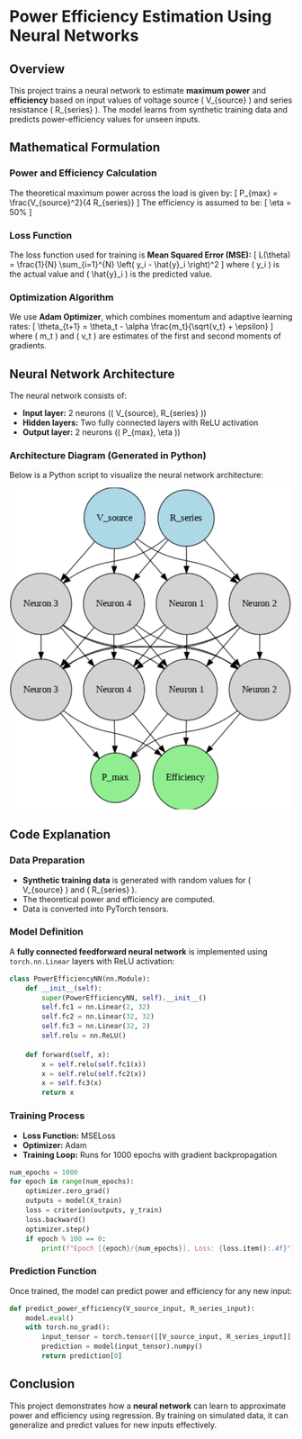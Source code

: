 # Power Efficiency Estimation Using Neural Networks

## Overview
This project trains a neural network to estimate **maximum power** and **efficiency** based on input values of voltage source \( V_{source} \) and series resistance \( R_{series} \). The model learns from synthetic training data and predicts power-efficiency values for unseen inputs.

## Mathematical Formulation
### Power and Efficiency Calculation
The theoretical maximum power across the load is given by:
\[
P_{max} = \frac{V_{source}^2}{4 R_{series}}
\]
The efficiency is assumed to be:
\[
\eta = 50\%
\]

### Loss Function
The loss function used for training is **Mean Squared Error (MSE):**
\[
L(\theta) = \frac{1}{N} \sum_{i=1}^{N} \left( y_i - \hat{y}_i \right)^2
\]
where \( y_i \) is the actual value and \( \hat{y}_i \) is the predicted value.

### Optimization Algorithm
We use **Adam Optimizer**, which combines momentum and adaptive learning rates:
\[
\theta_{t+1} = \theta_t - \alpha \frac{m_t}{\sqrt{v_t} + \epsilon}
\]
where \( m_t \) and \( v_t \) are estimates of the first and second moments of gradients.

## Neural Network Architecture
The neural network consists of:
- **Input layer:** 2 neurons (\( V_{source}, R_{series} \))
- **Hidden layers:** Two fully connected layers with ReLU activation
- **Output layer:** 2 neurons (\( P_{max}, \eta \))

### Architecture Diagram (Generated in Python)
Below is a Python script to visualize the neural network architecture:

![NN_Structure](imgs/nnstructure.png)

## Code Explanation
### Data Preparation
- **Synthetic training data** is generated with random values for \( V_{source} \) and \( R_{series} \).
- The theoretical power and efficiency are computed.
- Data is converted into PyTorch tensors.

### Model Definition
A **fully connected feedforward neural network** is implemented using `torch.nn.Linear` layers with ReLU activation:
```python
class PowerEfficiencyNN(nn.Module):
    def __init__(self):
        super(PowerEfficiencyNN, self).__init__()
        self.fc1 = nn.Linear(2, 32)
        self.fc2 = nn.Linear(32, 32)
        self.fc3 = nn.Linear(32, 2)
        self.relu = nn.ReLU()

    def forward(self, x):
        x = self.relu(self.fc1(x))
        x = self.relu(self.fc2(x))
        x = self.fc3(x)
        return x
```

### Training Process
- **Loss Function:** MSELoss
- **Optimizer:** Adam
- **Training Loop:** Runs for 1000 epochs with gradient backpropagation

```python
num_epochs = 1000
for epoch in range(num_epochs):
    optimizer.zero_grad()
    outputs = model(X_train)
    loss = criterion(outputs, y_train)
    loss.backward()
    optimizer.step()
    if epoch % 100 == 0:
        print(f"Epoch [{epoch}/{num_epochs}], Loss: {loss.item():.4f}")
```

### Prediction Function
Once trained, the model can predict power and efficiency for any new input:
```python
def predict_power_efficiency(V_source_input, R_series_input):
    model.eval()
    with torch.no_grad():
        input_tensor = torch.tensor([[V_source_input, R_series_input]], dtype=torch.float32)
        prediction = model(input_tensor).numpy()
        return prediction[0]
```

## Conclusion
This project demonstrates how a **neural network** can learn to approximate power and efficiency using regression. By training on simulated data, it can generalize and predict values for new inputs effectively.

